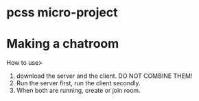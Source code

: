 # pcss micro-project 
# Making a chatroom 
How to use>
1. download the server and the client. DO NOT COMBINE THEM!
2. Run the server first, run the client secondly.
3. When both are running, create or join room.
